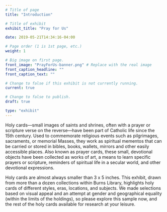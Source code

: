 ```yaml
---
# Title of page
title: "Introduction"

# Title of exhibit
exhibit_title: "Pray for Us"

date: 2019-05-21T14:34:16-04:00

# Page order (1 is 1st page, etc.)
weight: 1

# Big image on first page.
front_image: "PrayForUs-banner.png" # Replace with the real image
front_caption_headline: ""
front_caption_text: ""

# Change to false if this exhibit is not currently running.
current: true

# Change to false to publish.
draft: true

type: "exhibit"
---
```


Holy cards—small images of saints and shrines, often with a prayer or scripture verse on the reverse—have been part of Catholic life since the 15th century. Used to commemorate religious events such as pilgrimages, sacraments, or memorial Masses, they work as spiritual mementos that can be carried or stored in bibles, books, wallets, mirrors and other easily accessible places. Also known as prayer cards, these small, devotional objects have been collected as works of art, a means to learn specific prayers or scripture, reminders of spiritual life in a secular world, and other devotional expressions.

Holy cards are almost always smaller than 3 x 5 inches. This exhibit, drawn from more than a dozen collections within Burns Library, highlights holy cards of different styles, eras, locations, and subjects. We made selections based on visual appeal and an attempt at gender and geographical equality (within the limits of the holdings), so please explore this sample now, and the rest of the holy cards available for research at your leisure.
